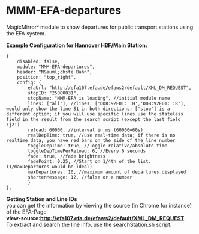 # MMM-EFA-departures
MagicMirror² module to show departures for public transport stations using the EFA system.

**Example Configuration for Hannover HBF/Main Station:**
```
{
	disabled: false,
	module: "MMM-EFA-departures",
	header: "N&auml;chste Bahn",
	position: "top_right",
	config: {
		efaUrl: "http://efa107.efa.de/efaws2/default/XML_DM_REQUEST",
		stopID: "25000031",
		stopName: "MMM-EFA is loading", //initial module name
		lines: ["all"], //lines: ['DDB:92E01: :H','DDB:92E01: :R'], would only show the line S1 in both directions; ['stop'] is a different option; if you will use specific lines use the stateless field in the result from the search script (except the last field :j21)
		reload: 60000, //interval in ms (60000=60s)
		realDepTime: true, //use real-time data; if there is no realtime data, you have red bars on the side of the line number
		toggleDepTime: true, //Toggle relative/absolute time
		toggleDepTimePerReload: 6, //Every 6 seconds
		fade: true, //fade brightness
		fadePoint: 0.25, //Start on 1/4th of the list. (1/maxDepartures would be ideal)
		maxDepartures: 10, //maximum amount of departures displayed
		shortenMessage: 12, //false or a number
 		}
},

```



**Getting Station and Line IDs**  
you can get the information by viewing the source (in Chrome for instance) of the EFA-Page  
**view-source:http://efa107.efa.de/efaws2/default/XML_DM_REQUEST**  
To extract and search the line info, use the searchStation.sh script. 
